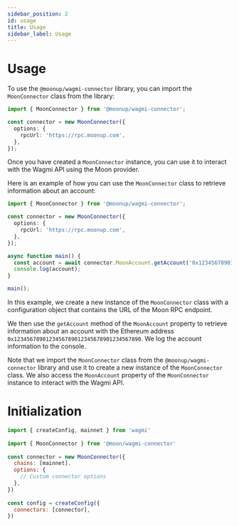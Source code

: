 ```yaml
---
sidebar_position: 2
id: usage
title: Usage
sidebar_label: Usage 
---
```

# Usage

To use the `@moonup/wagmi-connector` library, you can import the `MoonConnector` class from the library:

```typescript
import { MoonConnector } from '@moonup/wagmi-connector';

const connector = new MoonConnector({
  options: {
    rpcUrl: 'https://rpc.moonup.com',
  },
});
```

Once you have created a `MoonConnector` instance, you can use it to interact with the Wagmi API using the Moon provider.

Here is an example of how you can use the `MoonConnector` class to retrieve information about an account:

```typescript
import { MoonConnector } from '@moonup/wagmi-connector';

const connector = new MoonConnector({
  options: {
    rpcUrl: 'https://rpc.moonup.com',
  },
});

async function main() {
  const account = await connector.MoonAccount.getAccount('0x1234567890123456789012345678901234567890');
  console.log(account);
}

main();
```

In this example, we create a new instance of the `MoonConnector` class with a configuration object that contains the URL of the Moon RPC endpoint.

We then use the `getAccount` method of the `MoonAccount` property to retrieve information about an account with the Ethereum address `0x1234567890123456789012345678901234567890`. We log the account information to the console.

Note that we import the `MoonConnector` class from the `@moonup/wagmi-connector` library and use it to create a new instance of the `MoonConnector` class. We also access the `MoonAccount` property of the `MoonConnector` instance to interact with the Wagmi API.

# Initialization 

```javascript
import { createConfig, mainnet } from 'wagmi'
 
import { MoonConnector } from '@moon/wagmi-connector'
 
const connector = new MoonConnector({
  chains: [mainnet],
  options: {
    // Custom connector options
  },
})
 
const config = createConfig({
  connectors: [connector],
})
```
